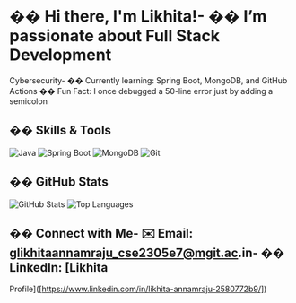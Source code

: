 # �� Hi there, I&#39;m Likhita!- �� I’m passionate about Full Stack Development
Cybersecurity- �� Currently learning: Spring Boot, MongoDB, and GitHub Actions
�� Fun Fact: I once debugged a 50-line error just by adding a semicolon
## ��️ Skills &amp; Tools
![Java](https://img.shields.io/badge/Java-ED8B00?style=for-the-badge&logo=java&logoColor=white) 
![Spring Boot](https://img.shields.io/badge/SpringBoot-6DB33F?style=for-the-badge&logo=spring-boot&logoColor=white) 
![MongoDB](https://img.shields.io/badge/MongoDB-4DB33D?style=for-the-badge&logo=mongodb&logoColor=white) 
![Git](https://img.shields.io/badge/Git-F05032?style=for-the-badge&logo=git&logoColor=white)

## �� GitHub Stats
![GitHub Stats](https://github-readme-stats.vercel.app/api?username=glikhitaannamrajucse2305e7-ai&show_icons=true&theme=radical) 
![Top Languages](https://github-readme-stats.vercel.app/api/top-langs/?username=glikhitaannamrajucse2305e7-ai&layout=compact)

## �� Connect with Me- ✉️ Email: glikhitaannamraju_cse2305e7@mgit.ac.in- �� LinkedIn: [Likhita
Profile]([https://www.linkedin.com/in/likhita-annamraju-2580772b9/])
